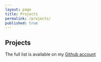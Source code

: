 ```yaml
---
layout: page
title: Projects
permalink: /projects/
published: true
---
```


## Projects

The full list is available on my [Github account](https://github.com/pabloblancog)

